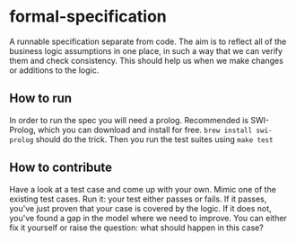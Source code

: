 # formal-specification
A runnable specification separate from code.
The aim is to reflect all of the business logic assumptions in one place,
in such a way that we can verify them and check consistency.
This should help us when we make changes or additions to the logic. 

## How to run
In order to run the spec you will need a prolog.
Recommended is SWI-Prolog, which you can download and install for free.
`brew install swi-prolog` should do the trick.
Then you run the test suites using `make test`

## How to contribute
Have a look at a test case and come up with your own.
Mimic one of the existing test cases.
Run it: your test either passes or fails.
If it passes, you've just proven that your case is covered by the logic.
If it does not, you've found a gap in the model where we need to improve.
You can either fix it yourself or raise the question: what should happen in this case?
